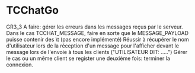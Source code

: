 # TCChatGo
GR3_3
A faire:
gérer les erreurs dans les messages reçus par le serveur.
Dans le cas TCCHAT_MESSAGE, faire en sorte que le MESSAGE_PAYLOAD puisse contenir des \t (pas encore implémenté)
Réussir à récupérer le nom d'utilisateur lors de la réception d'un message pour l'afficher devant le message lors de l'envoie à tous les clients ("UTILISATEUR DIT: .....")
Gérer le cas ou un même client se register une deuxième fois: terminer la connexion.

